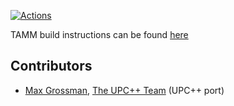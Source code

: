 [![Actions](https://github.com/NWChemEx-Project/TAMM/workflows/C_C++_CI/badge.svg)](https://github.com/NWChemEx-Project/TAMM)

TAMM build instructions can be found [here](dox/install.md)


## Contributors

* [Max Grossman](https://github.com/agrippa), [The UPC++ Team](https://bitbucket.org/berkeleylab/upcxx/wiki/Home) (UPC++ port)